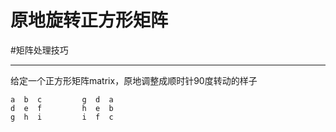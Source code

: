 # 原地旋转正方形矩阵

#矩阵处理技巧 

---

   

给定一个正方形矩阵matrix，原地调整成顺时针90度转动的样子

```
a  b  c		    g  d  a
d  e  f			h  e  b
g  h  i			i  f  c

```